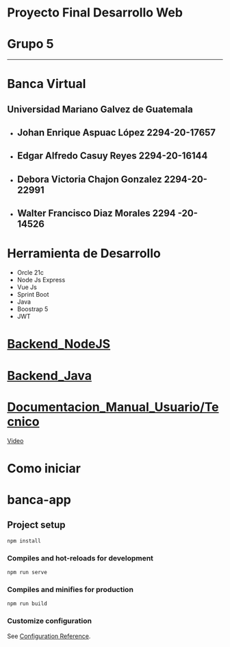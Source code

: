 # Proyecto Final Desarrollo Web
# Grupo 5
---
# Banca Virtual 

## Universidad Mariano Galvez de Guatemala

* ## Johan Enrique Aspuac López 2294-20-17657
* ## Edgar Alfredo Casuy Reyes 2294-20-16144
* ## Debora Victoria Chajon Gonzalez 2294-20-22991
* ## Walter Francisco Diaz Morales 2294 -20-14526

# Herramienta de Desarrollo
* Orcle 21c
* Node Js  Express
* Vue Js 
* Sprint Boot 
* Java 
* Boostrap 5
* JWT


# [Backend_NodeJS](https://github.com/walter7f/Banca_apiBackend/tree/main/budget-management-backend)

# [Backend_Java](https://github.com/walter7f/Backend_Banca_Virtual/tree/main/apiBanca)

# [Documentacion_Manual_Usuario/Tecnico](https://drive.google.com/drive/folders/1oUVDF4L9mbjQOKofwQLS_VZRdRUkoMzN?usp=sharing)

[Video](https://drive.google.com/file/d/12G69-3zwouk8lnXH-nCOoJx9S3jBwteb/view?usp=drive_link)

# Como iniciar 



















# banca-app

## Project setup
```
npm install
```

### Compiles and hot-reloads for development
```
npm run serve
```

### Compiles and minifies for production
```
npm run build
```

### Customize configuration
See [Configuration Reference](https://cli.vuejs.org/config/).
